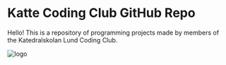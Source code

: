 # Katte Coding Club GitHub Repo

Hello! This is a repository of programming projects made by members of the Katedralskolan Lund Coding Club.

![logo](https://user-images.githubusercontent.com/24620821/132225640-fd73856f-be21-435e-85b5-cb583cf9e02a.png)

